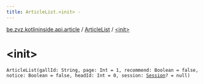 ```yaml
---
title: ArticleList.<init> - 
---
```


[be.zvz.kotlininside.api.article](../index.html) / [ArticleList](index.html) / [&lt;init&gt;](./-init-.html)

# &lt;init&gt;

`ArticleList(gallId: String, page: Int = 1, recommend: Boolean = false, notice: Boolean = false, headId: Int = 0, session: `[`Session`](../../be.zvz.kotlininside.session/-session/index.html)`? = null)`